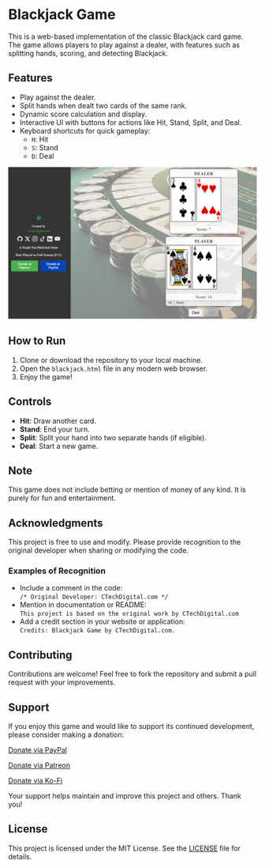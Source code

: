 # Blackjack Game

This is a web-based implementation of the classic Blackjack card game. The game allows players to play against a dealer, with features such as splitting hands, scoring, and detecting Blackjack.

## Features
- Play against the dealer.
- Split hands when dealt two cards of the same rank.
- Dynamic score calculation and display.
- Interactive UI with buttons for actions like Hit, Stand, Split, and Deal.
- Keyboard shortcuts for quick gameplay:
  - `H`: Hit
  - `S`: Stand
  - `D`: Deal

![Blackjack Game Screenshot](assets/images/blackjack-screenshot.png "Blackjack Game")

## How to Run
1. Clone or download the repository to your local machine.
2. Open the `blackjack.html` file in any modern web browser.
3. Enjoy the game!

## Controls
- **Hit**: Draw another card.
- **Stand**: End your turn.
- **Split**: Split your hand into two separate hands (if eligible).
- **Deal**: Start a new game.

## Note
This game does not include betting or mention of money of any kind. It is purely for fun and entertainment.

## Acknowledgments
This project is free to use and modify. Please provide recognition to the original developer when sharing or modifying the code.

### Examples of Recognition
- Include a comment in the code:  
  `/* Original Developer: CTechDigital.com */`
- Mention in documentation or README:  
  `This project is based on the original work by CTechDigital.com`
- Add a credit section in your website or application:  
  `Credits: Blackjack Game by CTechDigital.com.`

## Contributing

Contributions are welcome! Feel free to fork the repository and submit a pull request with your improvements.

## Support

If you enjoy this game and would like to support its continued development, please consider making a donation:

[Donate via PayPal](https://www.paypal.com/donate/?hosted_button_id=8NZMBAKJTVHPY)

[Donate via Patreon](https://www.patreon.com/ctechdigital)

[Donate via Ko-Fi](https://ko-fi.com/ctechdigitalcom)

Your support helps maintain and improve this project and others. Thank you!

## License

This project is licensed under the MIT License. See the [LICENSE](LICENSE) file for details.
